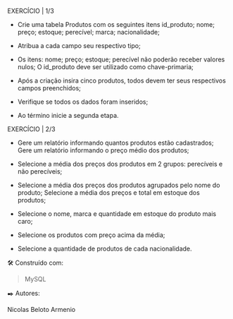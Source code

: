 EXERCÍCIO | 1/3

 

* Crie uma tabela Produtos com os seguintes itens id_produto; nome; preço; estoque; perecível; marca; nacionalidade;

* Atribua a cada campo seu respectivo tipo;

* Os itens: nome; preço; estoque; perecível não poderão receber valores nulos; O id_produto deve ser utilizado como chave-primaria;

* Após a criação insira cinco produtos, todos devem ter seus respectivos campos preenchidos;

* Verifique se todos os dados foram inseridos;

* Ao término inicie a segunda etapa.


EXERCÍCIO | 2/3

 

* Gere um relatório informando quantos produtos estão cadastrados; Gere um relatório informando o preço médio dos produtos;

* Selecione a média dos preços dos produtos em 2 grupos: perecíveis e não perecíveis;

* Selecione a média dos preços dos produtos agrupados pelo nome do produto; Selecione a média dos preços e total em estoque dos produtos;

* Selecione o nome, marca e quantidade em estoque do produto mais caro;

* Selecione os produtos com preço acima da média;

* Selecione a quantidade de produtos de cada nacionalidade.

🛠️ Construído com: 

> MySQL

✒️ Autores:

Nicolas Beloto Armenio
